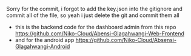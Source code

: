 Sorry for the commit, i forgot to add the key.json into the gitignore and commit all of the file, so yeah i just delete the git and commit them all

- this is the backend code for the dashboard admin from this repo https://github.com/Niko-Cloud/Abensi-Glagahwangi-Web-Frontend
- and for the android app https://github.com/Niko-Cloud/Absensi-Glagahwangi-Android
